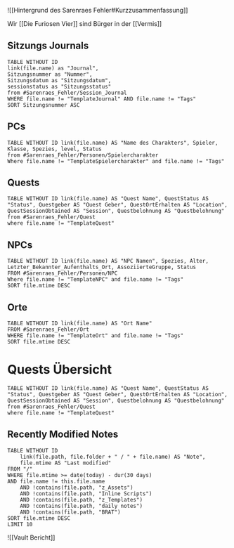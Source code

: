 ![[Hintergrund des Sarenraes Fehler#Kurzzusammenfassung]]


Wir [[Die Furiosen Vier]] sind Bürger in der [[Vermis]]


## Sitzungs Journals
```dataview
TABLE WITHOUT ID 
link(file.name) as "Journal",
Sitzungsnummer as "Nummer",
Sitzungsdatum as "Sitzungsdatum",
sessionstatus as "Sitzungsstatus"
from #Sarenraes_Fehler/Session_Journal  
WHERE file.name != "TemplateJournal" AND file.name != "Tags"
SORT Sitzungsnummer ASC

```
## PCs
```dataview  
TABLE WITHOUT ID link(file.name) AS "Name des Charakters", Spieler, Klasse, Spezies, level, Status 
from #Sarenraes_Fehler/Personen/Spielercharakter 
Where file.name != "TemplateSpielercharakter" and file.name != "Tags"
```
## Quests
```dataview
TABLE WITHOUT ID link(file.name) AS "Quest Name", QuestStatus AS "Status", Questgeber AS "Quest Geber", QuestOrtErhalten AS "Location", QuestSessionObtained AS "Session", Questbelohnung AS "Questbelohnung"
from #Sarenraes_Fehler/Quest 
where file.name != "TemplateQuest"
```
##  NPCs
```dataview  
TABLE WITHOUT ID link(file.name) AS "NPC Namen", Spezies, Alter, Letzter_Bekannter_Aufenthalts_Ort, AssoziierteGruppe, Status  
FROM #Sarenraes_Fehler/Personen/NPC 
Where file.name != "TemplateNPC" and file.name != "Tags"
SORT file.mtime DESC
```

##  Orte
```dataview  
TABLE WITHOUT ID link(file.name) AS "Ort Name" 
FROM #Sarenraes_Fehler/Ort 
WHERE file.name != "TemplateOrt" and file.name != "Tags"
SORT file.mtime DESC
```

# Quests Übersicht
```dataview
TABLE WITHOUT ID link(file.name) AS "Quest Name", QuestStatus AS "Status", Questgeber AS "Quest Geber", QuestOrtErhalten AS "Location", QuestSessionObtained AS "Session", Questbelohnung AS "Questbelohnung"
from #Sarenraes_Fehler/Quest 
where file.name != "TemplateQuest"
```


## Recently Modified Notes
```dataview
TABLE WITHOUT ID
    link(file.path, file.folder + " / " + file.name) AS "Note",
    file.mtime AS "Last modified"
FROM "/"
WHERE file.mtime >= date(today) - dur(30 days)
AND file.name != this.file.name
    AND !contains(file.path, "z_Assets")
    AND !contains(file.path, "Inline Scripts")
    AND !contains(file.path, "z_Templates")
    AND !contains(file.path, "daily notes")
    AND !contains(file.path, "BRAT")
SORT file.mtime DESC
LIMIT 10
```



![[Vault Bericht]]



